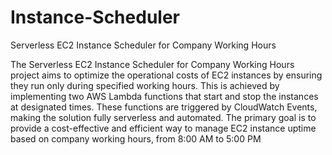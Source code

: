 # Instance-Scheduler
Serverless EC2 Instance Scheduler for Company Working Hours

The Serverless EC2 Instance Scheduler for Company Working Hours project aims to optimize the operational costs of EC2 instances by ensuring they run only during specified working hours. This is achieved by implementing two AWS Lambda functions that start and stop the instances at designated times. These functions are triggered by CloudWatch Events, making the solution fully serverless and automated. The primary goal is to provide a cost-effective and efficient way to manage EC2 instance uptime based on company working hours, from 8:00 AM to 5:00 PM
